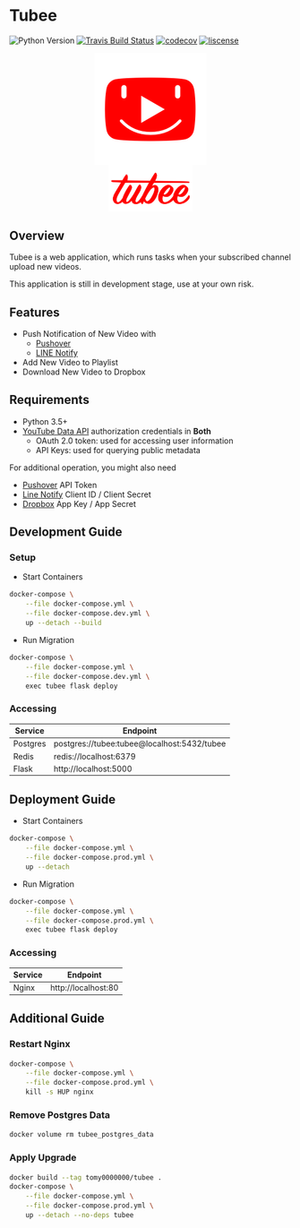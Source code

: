 # Tubee

![Python Version](https://img.shields.io/badge/python-3.6+-blue.svg)
[![Travis Build Status](https://img.shields.io/travis/com/tomy0000000/Tubee?logo=Travis)](https://travis-ci.com/tomy0000000/Tubee)
[![codecov](https://codecov.io/gh/tomy0000000/Tubee/branch/master/graph/badge.svg?token=j6pUVAg2Wf)](https://codecov.io/gh/tomy0000000/Tubee)
[![liscense](https://img.shields.io/github/license/tomy0000000/Tubee.svg)](https://github.com/tomy0000000/Tubee/blob/master/LICENSE)

<p align="center">
    <img src="tubee/static/favicon.png" align="center">
    <br>
    <img width="150" src="tubee/static/img/tubee_text.png" align="center">
</p>

## Overview

Tubee is a web application, which runs tasks when your subscribed channel upload new videos.

This application is still in development stage, use at your own risk.

## Features

- Push Notification of New Video with
  - [Pushover](https://pushover.net)
  - [LINE Notify](https://notify-bot.line.me)
- Add New Video to Playlist
- Download New Video to Dropbox

## Requirements

- Python 3.5+
- [YouTube Data API](https://developers.google.com/youtube/registering_an_application) authorization credentials in **Both**
  - OAuth 2.0 token: used for accessing user information
  - API Keys: used for querying public metadata

For additional operation, you might also need

- [Pushover](https://pushover.net/) API Token
- [Line Notify](https://notify-bot.line.me/zh_TW/) Client ID / Client Secret
- [Dropbox](https://www.dropbox.com/developers/apps) App Key / App Secret

## Development Guide

### Setup

- Start Containers

```bash
docker-compose \
	--file docker-compose.yml \
	--file docker-compose.dev.yml \
	up --detach --build
```

- Run Migration

```bash
docker-compose \
	--file docker-compose.yml \
	--file docker-compose.dev.yml \
	exec tubee flask deploy
```

### Accessing

| Service  | Endpoint                                    |
| -------- | ------------------------------------------- |
| Postgres | postgres://tubee:tubee@localhost:5432/tubee |
| Redis    | redis://localhost:6379                      |
| Flask    | http://localhost:5000                       |

## Deployment Guide

- Start Containers

```bash
docker-compose \
	--file docker-compose.yml \
	--file docker-compose.prod.yml \
	up --detach
```

- Run Migration

```bash
docker-compose \
	--file docker-compose.yml \
	--file docker-compose.prod.yml \
	exec tubee flask deploy
```

### Accessing

| Service | Endpoint            |
| ------- | ------------------- |
| Nginx   | http://localhost:80 |

## Additional Guide

### Restart Nginx

```bash
docker-compose \
	--file docker-compose.yml \
	--file docker-compose.prod.yml \
	kill -s HUP nginx
```

### Remove Postgres Data

```bash
docker volume rm tubee_postgres_data
```

### Apply Upgrade

```bash
docker build --tag tomy0000000/tubee .
docker-compose \
	--file docker-compose.yml \
	--file docker-compose.prod.yml \
	up --detach --no-deps tubee
```
